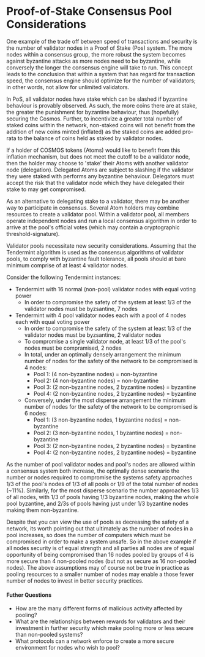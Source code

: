 # Proof-of-Stake Consensus Pool Considerations

One example of the trade off between speed of transactions and security is the
number of validator nodes in a Proof of Stake (Pos) system. The more nodes
within a consensus group, the more robust the system becomes against byzantine attacks
as more nodes need to be byzantine, while conversely the longer the
consensus engine will take to run. This concept leads to the conclusion that
within a system that has regard for transaction speed, the consensus engine
should optimize for the number of validators; in other words, not allow for unlimited
validators.

In PoS, all validator nodes have stake which can be
slashed if byzantine behaviour is provably observed. As such, the more coins
there are at stake, the greater the punishment for byzantine behaviour, thus (hopefully) securing the Cosmos.
Further, to incentivize a greater total number of
staked coins within the network, non-staked coins will not benefit from the
addition of new coins minted (inflated) as the staked coins are added pro-rata to the balance of
coins held as staked by validator nodes.

If a holder of COSMOS tokens (Atoms) would like to benefit from this inflation
mechanism, but does not meet the cutoff to be a validator node, then the
holder may choose to 'stake' their Atoms with another validator node (delegation).  Delegated Atoms are subject to slashing if the validator they were staked with performs any byzantine behaviour.  Delegators must accept the
risk that the validator node which they have delegated their stake to may get compromised.

As an alternative to delegating stake to a validator, there may be another way to
participate in consensus.  Several Atom holders may combine resources to create a validator
pool.  Within a validator pool, all members operate independent nodes and run a local consensus algorithm
in order to arrive at the pool's official votes (which may contain a cryptographic threshold-signature).

Validator pools necessitate new security considerations.
Assuming that the Tendermint algorithm is used as the consensus algorithms of validator pools, to comply
with byzantine fault tolerance, all pools should at bare minimum comprise of
at least 4 validator nodes.

Consider the following Tendermint instances:

 - Tendermint with 16 normal (non-pool) validator nodes with equal voting power
   - In order to compromise the safety of the system at least 1/3 of the
     validator nodes must be byzsantine, 7 nodes
 - Tendermint with 4 pool validator nodes each with a pool of 4 nodes each with
   equal voting power
   - In order to compromise the safety of the system at least 1/3 of the
     validator nodes must be byzsantine, 2 validator nodes
   - To compromise a single validator node, at least 1/3 of the pool's nodes
     must be compramised, 2 nodes
   - In total, under an optimally densely arrangement the minimum number of
     nodes for the safety of the network to be compromised is 4 nodes:
     - Pool 1: (4 non-byzantine nodes) = non-byzantine
     - Pool 2: (4 non-byzantine nodes) = non-byzantine
     - Pool 3: (2 non-byzantine nodes, 2 byzantine nodes) = byzantine
     - Pool 4: (2 non-byzantine nodes, 2 byzantine nodes) = byzantine
   - Conversely, under the most disperse arrangement the minimum number of nodes
     for the safety of the network to be compromised is 6 nodes:
     - Pool 1: (3 non-byzantine nodes, 1 byzantine nodes) = non-byzantine
     - Pool 2: (3 non-byzantine nodes, 1 byzantine nodes) = non-byzantine
     - Pool 3: (2 non-byzantine nodes, 2 byzantine nodes) = byzantine
     - Pool 4: (2 non-byzantine nodes, 2 byzantine nodes) = byzantine

As the number of pool validator nodes and pool's nodes are allowed within a
consensus system both increase, the optimally dense scenario the number or
nodes required to compromise the systems safety approaches 1/3 of the pool's
nodes of 1/3 of all pools or 1/9 of the total number of nodes (~11%). Similarly,
for the most disperse scenario the number approaches 1/3 of all nodes, with 1/3
of pools having 1/3 byzantine nodes, making the whole pool byzantine, and 2/3s
of pools having just under 1/3 byzantine nodes making them non-byzantine. 

Despite that you can view the use of pools as decreasing the safety of a
network, its worth pointing out that ultimately as the number of nodes in a
pool increases, so does the number of computers which must be compromised in
order to make a system unsafe. So in the above example if all nodes security is
of equal strength and all parties all nodes are of equal opportunity of being
compromised than 16 nodes pooled by groups of 4 is more secure than 4
non-pooled nodes (but not as secure as 16 non-pooled nodes).  The above
assumptions may of course not be true in practice as pooling resources to a
smaller number of nodes may enable a those fewer number of nodes to invest in
better security practices. 

#### Futher Questions
 - How are the many different forms of malicious activity affected by pooling?
 - What are the relationships between rewards for validators and their investment 
   in further security which make pooling more or less secure than non-pooled systems?
 - What protocols can a network enforce to create a more secure 
   environment for nodes who wish to pool?

